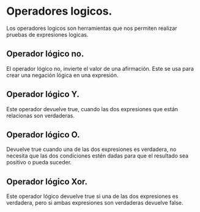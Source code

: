 # Operadores logicos.

Los operadores logicos son herramientas que nos permiten realizar pruebas de expresiones logicas.

## Operador lógico no.

El operador lógico no, invierte el valor de una afirmación. Este se usa para crear una negación lógica en una expresión.

## Operador lógico Y.

Este operador devuelve true, cuando las dos expresiones que están relacionas son verdaderas.

## Operador lógico O.

Devuelve true cuando una de las dos expresiones es verdadera, no necesita que las dos condiciones estén dadas para que el resultado sea positivo o pueda suceder.

## Operador lógico Xor.

Este operador lógico devuelve true si una de las dos expresiones es verdadera, pero si ambas expresiones son verdaderas devuelve false.